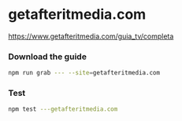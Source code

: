 # getafteritmedia.com

https://www.getafteritmedia.com/guia_tv/completa

### Download the guide

```sh
npm run grab --- --site=getafteritmedia.com
```

### Test

```sh
npm test ---getafteritmedia.com
```

